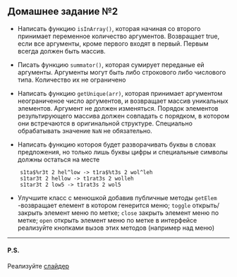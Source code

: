 ## Домашнее задание №2
+ Написать функцию `isInArray()`, которая начиная со второго
принимает переменное количество аргументов.
Возвращает true, если все аргументы, кроме первого входят в первый.
Первым всегда должен быть массив.


+ Писать функцию `summator()`, которая сумирует переданые ей аргументы.
Аргументы могут быть либо строкового либо числового типа.
Количество их не ограничено


+ Написать функцию `getUnique(arr)`,
которая принимает аргументом неограниченое число аргументов,
и возвращает массив уникальных элементов. Аргумент не должен изменяться.
Порядок элементов результирующего массива должен совпадать с порядком,
в котором они встречаются в оригинальной структуре.
Специально обрабатывать значение `NaN` не обязательно.


+ Написать функцию котороя будет разворачивать буквы в словах предложения,
но только лишь буквы цифры и специальные символы должны остаться на месте

```
    s1ta$%r3t 2 hel^low -> t1ra$%t3s 2 wol^leh
    s1tar3t 2 hellow -> t1rat3s 2 wolleh
    s1tar3t 2 low5 -> t1rat3s 2 wol5
```

+ Улучшите класс с менюшкой добавив публичные методы
`getElem` -возвращает елемент в котором генерится меню;
`toggle` открыть/закрыть элемент меню по метке;
`close` закрыть элемент меню по метке;
`open` открыть элемент меню по метке
в интерфейсе реализуйте кнопками вызов этих методов (например над меню)



***
#### P.S.
Реализуйте [слайдер](http://learn.javascript.ru/task/slider)

